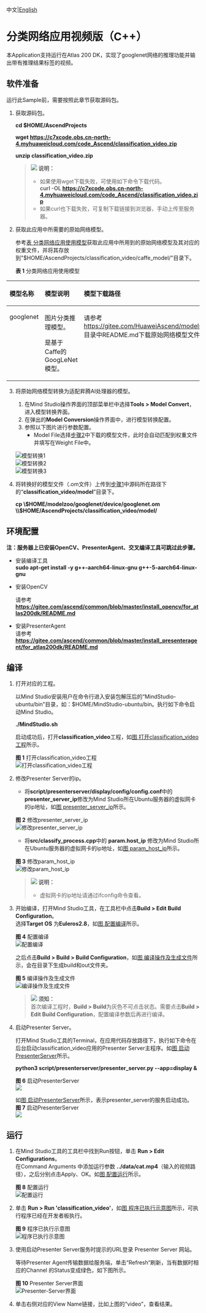 中文|[English](Readme_EN.md)

# 分类网络应用视频版（C++）<a name="ZH-CN_TOPIC_0219122211"></a>

本Application支持运行在Atlas 200 DK，实现了googlenet网络的推理功能并输出带有推理结果标签的视频。 


## 软件准备<a name="zh-cn_topic_0219108795_section181111827718"></a>

运行此Sample前，需要按照此章节获取源码包。

1.  <a name="zh-cn_topic_0228757084_section8534138124114"></a>获取源码包。

    **cd $HOME/AscendProjects**    

    **wget https://c7xcode.obs.cn-north-4.myhuaweicloud.com/code_Ascend/classification_video.zip** 
  
    **unzip classification_video.zip**    
    
    >![](public_sys-resources/icon-note.gif) **说明：**   
    >- 如果使用wget下载失败，可使用如下命令下载代码。  
    **curl -OL https://c7xcode.obs.cn-north-4.myhuaweicloud.com/code_Ascend/classification_video.zip** 
    >- 如果curl也下载失败，可复制下载链接到浏览器，手动上传至服务器。
    
2. <a name="zh-cn_topic_0219108795_li2074865610364"></a>获取此应用中所需要的原始网络模型。

   参考[表 分类网络应用使用模型](#zh-cn_topic_0219108795_table19942111763710)获取此应用中所用到的原始网络模型及其对应的权重文件，并将其存放到"$HOME/AscendProjects/classification_video/caffe_model/"目录下。

    **表 1**  分类网络应用使用模型

<a name="zh-cn_topic_0219108795_table19942111763710"></a>
<table><thead align="left"><tr id="zh-cn_topic_0219108795_row611318123710"><th class="cellrowborder" valign="top" width="11.959999999999999%" id="mcps1.2.4.1.1"><p id="zh-cn_topic_0219108795_p81141820376"><a name="zh-cn_topic_0219108795_p81141820376"></a><a name="zh-cn_topic_0219108795_p81141820376"></a>模型名称</p>
</th>
<th class="cellrowborder" valign="top" width="8.07%" id="mcps1.2.4.1.2"><p id="zh-cn_topic_0219108795_p13181823711"><a name="zh-cn_topic_0219108795_p13181823711"></a><a name="zh-cn_topic_0219108795_p13181823711"></a>模型说明</p>
</th>
<th class="cellrowborder" valign="top" width="79.97%" id="mcps1.2.4.1.3"><p id="zh-cn_topic_0219108795_p1717182378"><a name="zh-cn_topic_0219108795_p1717182378"></a><a name="zh-cn_topic_0219108795_p1717182378"></a>模型下载路径</p>
</th>
</tr>
</thead>
<tbody><tr id="zh-cn_topic_0219108795_row1119187377"><td class="cellrowborder" valign="top" width="11.959999999999999%" headers="mcps1.2.4.1.1 "><p id="zh-cn_topic_0219108795_p4745165253920"><a name="zh-cn_topic_0219108795_p4745165253920"></a><a name="zh-cn_topic_0219108795_p4745165253920"></a>googlenet</p>
</td>
<td class="cellrowborder" valign="top" width="8.07%" headers="mcps1.2.4.1.2 "><p id="zh-cn_topic_0219108795_p1874515218391"><a name="zh-cn_topic_0219108795_p1874515218391"></a><a name="zh-cn_topic_0219108795_p1874515218391"></a>图片分类推理模型。

是基于Caffe的GoogLeNet模型。</p>
</td>
<td class="cellrowborder" valign="top" width="79.97%" headers="mcps1.2.4.1.3 "><p id="zh-cn_topic_0219108795_p611318163718"><a name="zh-cn_topic_0219108795_p611318163718"></a><a name="zh-cn_topic_0219108795_p611318163718"></a>请参考<a href="https://gitee.com/HuaweiAscend/models/tree/master/computer_vision/classification/googlenet" target="_blank" rel="noopener noreferrer">https://gitee.com/HuaweiAscend/models/tree/master/computer_vision/classification/googlenet</a>目录中README.md下载原始网络模型文件及其对应的权重文件。</p>
</td>
</tr>
</tbody>
</table>

3.  将原始网络模型转换为适配昇腾AI处理器的模型。  

    1.  在Mind Studio操作界面的顶部菜单栏中选择**Tools \> Model Convert**，进入模型转换界面。
    2.  在弹出的**Model Conversion**操作界面中，进行模型转换配置。
    3.  参照以下图片进行参数配置。    
        -   Model File选择[步骤2](#zh-cn_topic_0219108795_li2074865610364)中下载的模型文件，此时会自动匹配到权重文件并填写在Weight File中。

    ![](figures/模型转换1.png "模型转换1")  
    ![](figures/模型转换2.png "模型转换2")  
    ![](figures/模型转换3.png "模型转换3")

    
4.  将转换好的模型文件（.om文件）上传到[步骤1](#zh-cn_topic_0228757084_section8534138124114)中源码所在路径下的“**classification_video/model**”目录下。
    
     **cp \\$HOME/modelzoo/googlenet/device/googlenet.om \\$HOME/AscendProjects/classification_video/model/**  

## 环境配置   

**注：服务器上已安装OpenCV、PresenterAgent、交叉编译工具可跳过此步骤。**  
    
- 安装编译工具  
  **sudo apt-get install -y g++\-aarch64-linux-gnu g++\-5-aarch64-linux-gnu** 

- 安装OpenCV 
      
    请参考 **https://gitee.com/ascend/common/blob/master/install_opencv/for_atlas200dk/README.md**   

- 安装PresenterAgent   
    请参考 **https://gitee.com/ascend/common/blob/master/install_presenteragent/for_atlas200dk/README.md**  
  

## 编译<a name="zh-cn_topic_0219108795_section3723145213347"></a>

1.  打开对应的工程。

    以Mind Studio安装用户在命令行进入安装包解压后的“MindStudio-ubuntu/bin”目录，如：$HOME/MindStudio-ubuntu/bin。执行如下命令启动Mind Studio。

    **./MindStudio.sh**

    启动成功后，打开**classification_video**工程，如[图 打开classification_video工程](#zh-cn_topic_0228461902_zh-cn_topic_0203223265_fig11106241192810)所示。

    **图 1**  打开classification_video工程<a name="zh-cn_topic_0228461902_zh-cn_topic_0203223265_fig11106241192810"></a>  
    ![](figures/打开classification_video工程1.png "打开classification_video工程")

2.  修改Presenter Server的ip。  
    -  将**script/presenterserver/display/config/config.conf**中的**presenter_server_ip**修改为Mind Studio所在Ubuntu服务器的虚拟网卡的ip地址，如[图 presenter_server_ip](#zh-cn_topic_0228461902_zh-cn_topic_0203223265_fig1110624110)所示。

      **图 2**  修改presenter_server_ip<a name="zh-cn_topic_0228461902_zh-cn_topic_0203223265_fig1110624110"></a>  
      ![](figures/presenter_server_ip.png "修改presenter_server_ip")      
    -  将**src/classify_process.cpp**中的 **param.host_ip** 修改为Mind Studio所在Ubuntu服务器的虚拟网卡的ip地址，如[图 param_host_ip](#zh-cn_topic_0228461902_zh-cn_topic_0203223265_fig11)所示。

      **图 3**  修改param_host_ip<a name="zh-cn_topic_0228461902_zh-cn_topic_0203223265_fig11"></a>  
      ![](figures/param_host_ip.png "修改param_host_ip")    

    >![](public_sys-resources/icon-note.gif) **说明：**    
    >-  虚拟网卡的ip地址请通过ifconfig命令查看。    
3.  开始编译，打开Mind Studio工具，在工具栏中点击**Build \> Edit Build Configuration**。  
    选择**Target OS** 为**Euleros2.8**，如[图 配置编译](#zh-cn_topic_0203223265_fig17414647130)所示。

    **图 4**  配置编译<a name="zh-cn_topic_0203223265_fig17414647130"></a>  
    ![](figures/配置build1.png "配置编译")  
    
    之后点击**Build \> Build \> Build Configuration**，如[图 编译操作及生成文件](#zh-cn_topic_0203223265_fig1741464713019)所示，会在目录下生成build和out文件夹。

    **图 5**  编译操作及生成文件<a name="zh-cn_topic_0203223265_fig1741464713019"></a>  
    ![](figures/编译操作及生成文件1.png "编译操作及生成文件")

    >![](public_sys-resources/icon-notice.gif) **须知：**   
    >首次编译工程时，**Build \> Build**为灰色不可点击状态。需要点击**Build \> Edit Build Configuration**，配置编译参数后再进行编译。  

4.  启动Presenter Server。

    打开Mind Studio工具的Terminal，在应用代码存放路径下，执行如下命令在后台启动classification_video应用的Presenter Server主程序。如[图 启动PresenterServer](#zh-cn_topic_0228461904_zh-cn_topic_0203223294_fig423515251067)所示。

    **python3 script/presenterserver/presenter_server.py --app=display &**

    **图 6**  启动PresenterServer<a name="zh-cn_topic_0228461904_zh-cn_topic_0203223294_fig423515251067"></a>  
    ![](figures/presentserver11.png)
   
  
    如[图 启动PresenterServer](#zh-cn_topic_0228461904_zh-cn_topic_0203223294_fig423)所示，表示presenter_server的服务启动成功。  
    **图 7**  启动PresenterServer<a name="zh-cn_topic_0228461904_zh-cn_topic_0203223294_fig423"></a>    
    ![](figures/presentserver21.png)

## 运行<a name="zh-cn_topic_0219108795_section1620073406"></a>
1.  在Mind Studio工具的工具栏中找到Run按钮，单击  **Run \> Edit Configurations**。  
    在Command Arguments 中添加运行参数 **../data/cat.mp4**（输入的视频路径），之后分别点击Apply、OK。如[图 配置运行](#zh-cn_topic_0203223265_fig93931954162720)所示。   

    **图 8**  配置运行<a name="zh-cn_topic_0203223265_fig93931954162720"></a>   
    ![](figures/配置run1.png "配置运行")
 
2.  单击  **Run \> Run 'classification_video'**，如[图 程序已执行示意图](#zh-cn_topic_0203223265_fig93931954162719)所示，可执行程序已经在开发者板执行。  

    **图 9**  程序已执行示意图<a name="zh-cn_topic_0203223265_fig93931954162719"></a>  
    ![](figures/程序已执行示意图1.png "程序已执行示意图")  
3.  使用启动Presenter Server服务时提示的URL登录 Presenter Server 网站。

    等待Presenter Agent传输数据给服务端，单击“Refresh“刷新，当有数据时相应的Channel 的Status变成绿色，如下图所示。

    **图 10**  Presenter Server界面<a name="zh-cn_topic_0228461904_zh-cn_topic_0203223294_fig113691556202312"></a>  
    ![](figures/Presenter-Server界面.png "Presenter-Server界面") 

4.  单击右侧对应的View Name链接，比如上图的“video”，查看结果。


